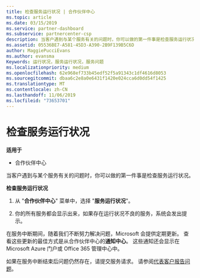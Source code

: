 ```yaml
---
title: 检查服务运行状况 | 合作伙伴中心
ms.topic: article
ms.date: 03/15/2019
ms.service: partner-dashboard
ms.subservice: partnercenter-csp
description: 当客户遇到与某个服务有关的问题时，你可以做的第一件事是检查服务运行状况。
ms.assetid: 05536BE7-A581-45D3-A390-2B9F139B5C6D
author: MaggiePucciEvans
ms.author: evansma
Keywords: 运行状况，服务运行状况，服务问题
ms.localizationpriority: medium
ms.openlocfilehash: 62e968ef733b45edf52f5a91343c1df4616d8053
ms.sourcegitcommit: dbaa6c2e8a0e6431f1420e024cca6d0dd54f1425
ms.translationtype: MT
ms.contentlocale: zh-CN
ms.lasthandoff: 11/06/2019
ms.locfileid: "73653701"
---
```

# <a name="check-service-health"></a>检查服务运行状况

**适用于**

-  合作伙伴中心

当客户遇到与某个服务有关的问题时，你可以做的第一件事是检查服务运行状况。

**检查服务运行状况**

1.  从 "**合作伙伴中心**" 菜单中，选择 "**服务运行状况**"。 

2.  你的所有服务都会显示出来，如果存在运行状况不良的服务，系统会发出提示。 

在服务中断期间，随着我们不断努力解决问题，Microsoft 会提供定期更新。 查看这些更新的最佳方式是从合作伙伴中心的**通知中心**。 这些通知还会显示在 Microsoft Azure 门户或 Office 365 管理中心中。

如果在服务中断结束后问题仍然存在，请提交服务请求。 请参阅[代表客户报告问题](report-problems-on-behalf-of-a-customer.md)。

 

 



